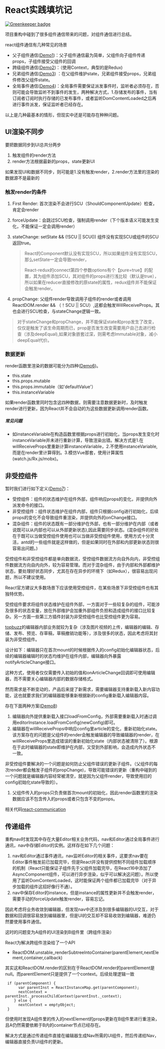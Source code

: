 # React实践填坑记

[![Greenkeeper badge](https://badges.greenkeeper.io/hardfist/react-communication.svg)](https://greenkeeper.io/)

项目重构中碰到了很多组件通信带来的问题，对组件通信进行总结。

react组件通信有几种常见的场景

+ 父子组件通信([Demo1](https://github.com/hardfist/react-communication/tree/master/src/demo1))：父子组件通信最为简单，父组件向子组件传递props，子组件接受父组件的回调
+ 跨级组件通信([Demo2](https://github.com/hardfist/react-communication/tree/master/src/demo2))：（使用Context，典型的是Redux)
+ 兄弟组件通信([Demo3](https://github.com/hardfist/react-communication/tree/master/src/demo3)) ：在父组件维护state，兄弟组件接受props，兄弟组件修改父组件state。
+ 全局事件通信([Demo4](https://github.com/hardfist/react-communication/tree/master/src/demo3))：全局事件需要保证派发事件时，监听者必须存在，否则可能会导致监听不到事件的发生，两种解决方式，1.存储发布的事件，当有订阅者订阅时执行存储的已发布事件，或者监听DomContentLoaded之后再进行事件派发，保证监听者已经存在。

以上是几种最基本的情形，但现实中还是可能存在种种问题。

## UI渲染不同步

要把数据同步到UI总共分两步
1. 触发组件的render方法
2. render方法根据最新的props，state更新UI

如果发现UI和数据不同步，则可能是1.没有触发render，2.render方法里的渲染的数据源不是最新的

### 触发render的条件

1. First Render:    首次渲染不会进行SCU（ShouldComponentUpdate）检查，肯定会render

2. forceUpdate：会跳过SCU检查，强制调用render（下个版本语义可能发生变化，不能保证一定会调用render）

3. stateChange:  setState && (!SCU || SCU()) 组件没有实现SCU或组件的SCU返回true。

   > React的Component默认没有实现SCU，所以如果组件没有实现SCU，那么setState一定会导致render，
   >
   > React-redux的connect第四个参数options有个【pure=true】的配置，其为组件添加SCU，其对组件的props进行浅比较（默认是true），所以如果在reducer直接修改的原state的属性，redux组件并不能保证会触发render。

4. propChange: 父组件render导致调用子组件的render或者调用ReactDOM.render && （！SCU || SCU）,这都会触发WillReceiveProps。其也会进行SCU检查，与stateChange逻辑一致。

> 对于stateChange和propChange，并不能保证state和prop发生了改变，仅仅是触发了该生命周期而已，prop是否发生改变需要用户自己去进行检查（涉及deepEqual),如果对象嵌套过深，则需考虑Immutable对象，减小deepEqual代价。

### 数据更新

render函数里渲染的数据可能分为四种([Demo6](https://github.com/hardfist/react-communication/tree/master/src/demo6))。

+ this.state
+ this.props.mutable
+ this.props.immutable（如'defaultValue'）
+ this.instanceVariable

如果render函数里同时包含这四种数据，则需要注意数据更新时，及时触发render进行更新，因为React并不会自动的为这些数据更新调用render函数。

##### 常见问题

+ 如instanceVariable在构造函数里根据props进行初始化，当props发生变化时instanceVariable并未进行重新计算，导致渲染出错。解决方式是1.在willReceiveProps里重新计算instanceVariable，2.不使用instanceVariable,而是在render里计算得到。3.模仿Vue那套，使用计算属性(watch.js/Rx.js/mobx)。

## 非受控组件

暂时我们进行如下定义([Demo7](https://github.com/hardfist/react-communication/tree/master/src/demo7))：

+ 受控组件：组件的状态维护在组件外部，组件响应props的变化，并提供向外派发命令的接口。
+ 非受控组件：组件状态维护在组件内部，组件只根据config进行初始化，后续props的变化不会导致组件重渲染，并提供向外的onChange接口。
+ 混杂组件：组件的状态既有一部分维护在外部，也有一部分维护在内部（或者说既可以从内部也可以从外部更新状态),因此需要同步状态。(混杂组件的好处在于既可以当做受控组件使用也可以当做非受控组件使用，使用方式十分灵活，antd的一些组件就是这样做的，但是如果同时在外部和内部更新状态则很容易出问题。)

受控组件和非受控组件都是单向数据流，受控组件数据流方向自外向内，非受控组件数据流方向自内向外，较为容易管理。而对于混杂组件，由于内部和外部都维护状态，要处理好状态同步，尤其在存在异步的环境下（如Redux），很容易出现问题，所以不建议使用。

React官方建议大多数场景下应该使用受控组件，在某些场景下非受控组件也有其独特优势。

受控组件要求将组件状态维护在组件外部，一方面对于一些较复杂的组件，可能涉及很多的状态变量，放在外部维护会加重外部组件负担和造成组件的接口比较复杂。另一方面一些第三方插件封装为非受控组件也比受控组件更为容易。

[topbuzz](https://www.topbuzz.com/a/new)的编辑器内部业务就较为复杂（涉及图片视频的上传，编辑器的编辑、存储、发布、预览、存草稿，草稿撤销功能等），涉及很多的状态，因此考虑将其封装为非受控组件。

设计如下：编辑器只在首次mount的时候根据传入的config初始化编辑器状态，后续的编辑器编辑时的状态均维护在组件内部，编辑器向外暴露notifyArticleChange接口。

这种方式，使用者仅仅需要传入初始的值和onArticleChange回调即可使用编辑器，而不需要关心编辑器内部的数据存储格式。

然而需求是不断变动的，产品后来提了新需求，需要编辑器支持重新载入新内容功能，这也就要求我们的编辑器能够重新根据新的config重新载入编辑器内容。

存在下面两种方案([Demo8](https://github.com/hardfist/react-communication/tree/master/src/demo8))

1. 编辑器向外提供重新载入接口loadFromConfig，外部需要重新载入时通过调用editorInstance.loadFromConfig(newConfig)即可。
2. 编辑器在willReceiveProps中响应config里article的变化，重新初始化state。该方案存在的问题是父组件的render会触发编辑器的导致编辑器的render，在willReceiveProps里造成错误的重新初始化state（内部状态被清除了）。根源在于此时编辑器的state即维护在内部，又受到外部影响，会造成内外状态不一致。

非受控组件要解决的一个问题是如何防止父组件错误的更新子组件。（父组件的每次render都会触发子组件的propChange)，导致可能错误的更新（重构中碰到的一个问题就是编辑器内容经常被清空，就是因为父组件render，导致使用旧的config初始化state导致的）。

1. 父组件传入的props只负责做首次mount的初始化，因此render函数里的渲染数据应该不包含传入的props或者只包含不变的props。


相关代码[react-communication](https://github.com/hardfist/react-communication)

## 传递组件

重构nav时发现其中存在大量Editor相关业务代码，nav和Editor通过全局事件进行通讯，nav中存储Editor的实例。这样存在如下几个问题：

1. nav和Editor通过事件通讯，nav监听Editor的相关事件，这要求nav要在Editor事件触发前已加载完毕，但是React并没有提供控制不同组件加载顺序的机制（React只能保证子组件先于父组件加载完毕，在React16中添加了AsyncComponent组件，可以进行异步渲染，似乎可以解决这问题）。所以使用了监听DomContentLoaded，这时能保证两个组件都已加载完毕（对于异步加载的组件这招好像行不通）。
2. nav中保存Editor的instance，但是instance的属性更新并不会触发render，需要手动的forceUpdate触发render，容易忘记。

因此考虑将业务收敛到编辑器，但发现nav中还涉及到很多编辑器的UI交互，对于数据和回调很容易放到编辑器里，但是UI的交互却不容易收敛到编辑器，难道仍然要使用事件通信。

这时的问题变为A组件的UI渲染到B组件里（跨组件渲染）

React为解决跨组件渲染给了一个API

+ ReactDOM.unstable_renderSubtreeIntoContainer(parentElement,nextElement,container,callback)

其实这和ReactDOM.render的区别在于ReactDOM.render的parentElement是null。而parentElement只是提供了一个context。后续处理逻辑一致

```react
 if (parentComponent) {
      var parentInst = ReactInstanceMap.get(parentComponent);
      nextContext = parentInst._processChildContext(parentInst._context);
    } else {
      nextContext = emptyObject;
 }
```

但使用时发现A组件里的传入的nextElement的props更新在B组件里进行重渲染，且A仍然需要依赖于B内的container节点已经存在。

解决方式是通过传递组件直接在编辑器生成Nav所需的UI组件，然后传递给Nav，编辑器直接负责UI组件的更新。




